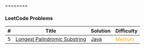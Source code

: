 ========

### LeetCode Problems


| # | Title | Solution | Difficulty |
|---| ----- | -------- | ---------- |
|5|[Longest Palindromic Substring](https://leetcode.com/problems/longest-palindromic-substring/)| [Java](https://github.com/cmgun/lettcode/blob/master/src/main/java/com/cmgun/lettcode/dp/Solution5.java)|<font color=#FFA500>Medium</font>|